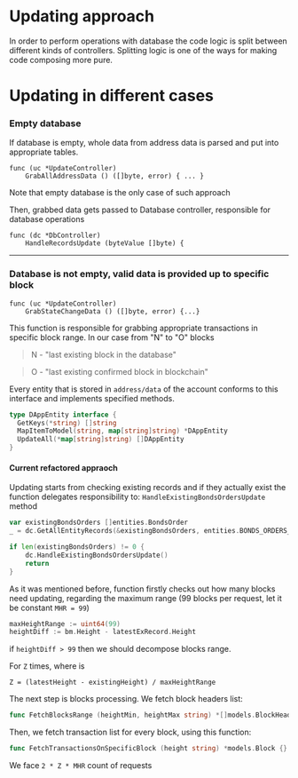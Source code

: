 # Updating approach

In order to perform operations with database the code logic is
split between different kinds of controllers. Splitting logic
is one of the ways for making code composing more pure.

# Updating in different cases

### Empty database

If database is empty, whole data from address data is parsed and put
into appropriate tables.

```
func (uc *UpdateController) 
    GrabAllAddressData () ([]byte, error) { ... }
```
 
Note that empty database is the only case
of such approach

Then, grabbed data gets passed to Database controller,
responsible for database operations

```
func (dc *DbController) 
    HandleRecordsUpdate (byteValue []byte) {
```

---

### Database is not empty, valid data is provided up to specific block

```
func (uc *UpdateController) 
    GrabStateChangeData () ([]byte, error) {...}
```

This function is responsible for grabbing appropriate transactions
in specific block range. In our case from "N" to "O" blocks

> N - "last existing block in the database"

> O - "last existing confirmed block in blockchain"

Every entity that is stored in ```address/data``` of the account
conforms to this interface and implements specified methods.
```go
type DAppEntity interface {
  GetKeys(*string) []string
  MapItemToModel(string, map[string]string) *DAppEntity
  UpdateAll(*map[string]string) []DAppEntity
}
```

#### Current refactored appraoch

Updating starts from checking existing records and if they actually exist
the function delegates responsibility to:
 ```HandleExistingBondsOrdersUpdate```
 method

```go
var existingBondsOrders []entities.BondsOrder
_ = dc.GetAllEntityRecords(&existingBondsOrders, entities.BONDS_ORDERS_NAME)

if len(existingBondsOrders) != 0 {
    dc.HandleExistingBondsOrdersUpdate()
    return
}
```

As it was mentioned before, function firstly checks out how many
blocks need updating, regarding the maximum range 
(99 blocks per request, let it be constant ```MHR = 99```)

```go
maxHeightRange := uint64(99)
heightDiff := bm.Height - latestExRecord.Height
````

if ```heightDiff > 99``` then we should decompose blocks range.

For ```Z``` times, where is
```
Z = (latestHeight - existingHeight) / maxHeightRange
```

The next step is blocks processing. We fetch block headers list:

```go
func FetchBlocksRange (heightMin, heightMax string) *[]models.BlockHeader {}
```

Then, we fetch transaction list for every block, using this function:

```go
func FetchTransactionsOnSpecificBlock (height string) *models.Block {}
```

We face ```2 * Z * MHR``` count of requests